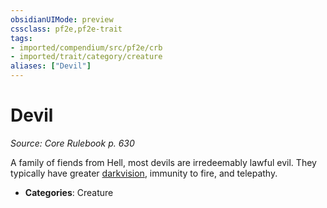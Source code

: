 ```yaml
---
obsidianUIMode: preview
cssclass: pf2e,pf2e-trait
tags:
- imported/compendium/src/pf2e/crb
- imported/trait/category/creature
aliases: ["Devil"]
---
```

# Devil  
*Source: Core Rulebook p. 630*  

A family of fiends from Hell, most devils are irredeemably lawful evil. They typically have greater [darkvision](rules/abilities/darkvision.md), immunity to fire, and telepathy.

- **Categories**: Creature